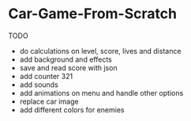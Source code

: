 # Car-Game-From-Scratch

TODO
- do calculations on level, score, lives and distance
- add background and effects
- save and read score with json
- add counter 321
- add sounds
- add animations on menu and handle other options
- replace car image
- add different colors for enemies
